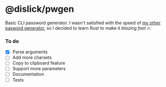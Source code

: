 # @dislick/pwgen

Basic CLI password generator. I wasn't satisfied with the speed of [my other pasword generator](https://github.com/dislick/ts-pwgen), so I decided to learn Rust to make it _blazing fast_ 🔥.

### To do

- [x] Parse arguments
- [ ] Add more charsets
- [ ] Copy to clipboard feature
- [ ] Support more parameters
- [ ] Documentation
- [ ] Tests
